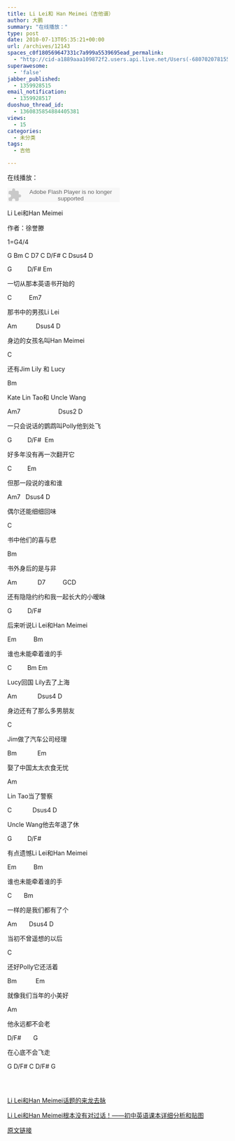 ```yaml
---
title: Li Lei和 Han Meimei（吉他谱）
author: 大鹏
summary: "在线播放："
type: post
date: 2010-07-13T05:35:21+00:00
url: /archives/12143
spaces_c0f180569647331c7a999a5539695ead_permalink:
  - "http://cid-a1889aaa109872f2.users.api.live.net/Users(-6807020781556960526)/Blogs('A1889AAA109872F2!102')/Entries('A1889AAA109872F2!1259')?authkey=7T08dKQfQ0s%24"
superawesome:
  - 'false'
jabber_published:
  - 1359928515
email_notification:
  - 1359928517
duoshuo_thread_id:
  - 1360835854884405381
views:
  - 15
categories:
  - 未分类
tags:
  - 吉他

---
```

在线播放：
  


<embed src="http://www.xiami.com/widget/0_1769211540/singlePlayer.swf" type="application/x-shockwave-flash" width="257" height="33" wmode="transparent">
</embed>

Li Lei和Han Meimei
  
作者：徐誉滕
  
1=G4/4
  
G Bm C D7 C D/F# C Dsus4 D
  
G         D/F# Em
  
一切从那本英语书开始的
  
C          Em7
  
那书中的男孩Li Lei
  
Am           Dsus4 D
  
身边的女孩名叫Han Meimei
  
C
  
还有Jim Lily 和 Lucy
  
Bm
  
Kate Lin Tao和 Uncle Wang
  
Am7                      Dsus2 D
  
一只会说话的鹦鹉叫Polly他到处飞

G         D/F#  Em
  
好多年没有再一次翻开它
  
C         Em
  
但那一段说的谁和谁
  
Am7   Dsus4 D
  
偶尔还能细细回味
  
C
  
书中他们的喜与悲
  
Bm
  
书外身后的是与非
  
Am            D7          GCD
  
还有隐隐约约和我一起长大的小暧昧

G         D/F#
  
后来听说Li Lei和Han Meimei
  
Em          Bm
  
谁也未能牵着谁的手
  
C         Bm Em
  
Lucy回国 Lily去了上海
  
Am            Dsus4 D
  
身边还有了那么多男朋友
  
C
  
Jim做了汽车公司经理
  
Bm            Em
  
娶了中国太太衣食无忧
  
Am
  
Lin Tao当了警察
  
C            Dsus4 D
  
Uncle Wang他去年退了休

G         D/F#
  
有点遗憾Li Lei和Han Meimei
  
Em          Bm
  
谁也未能牵着谁的手
  
C       Bm
  
一样的是我们都有了个
  
Am       Dsus4 D
  
当初不曾遥想的以后
  
C
  
还好Polly它还活着
  
Bm           Em
  
就像我们当年的小美好
  
Am
  
他永远都不会老
  
D/F#       G
  
在心底不会飞走

G D/F# C D/F# G

<span><a href="https://gsqqvq.bay.livefilestore.com/y1mP42gJmVsb1p8E2sJT8qi716FGEIJZhwh8-LWvpgzd318gJQvpvmV8aOSQ3VmXaDKrdWml578eUtgUt0YP5rRfIGHWgeWuNaa27yAB3xrTC_5rLkkMM9ftE1MSABo5yM7BAmWdTMWZl1kXEoSkxcXYg/1.jpg?psid" rel="WLPP;url=https://gsqqvq.bay.livefilestore.com/y1mP42gJmVsb1p8E2sJT8qi716FGEIJZhwh8-LWvpgzd318gJQvpvmV8aOSQ3VmXaDKrdWml578eUtgUt0YP5rRfIGHWgeWuNaa27yAB3xrTC_5rLkkMM9ftE1MSABo5yM7BAmWdTMWZl1kXEoSkxcXYg/1.jpg?psid"><img alt="" src="https://gsqqvq.bay.livefilestore.com/y1mP42gJmVsb1p8E2sJT8qi716FGEIJZhwh8-LWvpgzd318gJQvpvmV8aOSQ3VmXaDKrdWml578eUtgUt0YP5rRfIGHWgeWuNaa27yAB3xrTC_5rLkkMM9ftE1MSABo5yM7BAmWdTMWZl1kXEoSkxcXYg/1.jpg?psid" /></a></span><span><a href="http://pengzhaoblog.files.wordpress.com/2010/07/2.jpg?w=210" rel="WLPP;url=http://pengzhaoblog.files.wordpress.com/2010/07/2.jpg?w=210"><img alt="" src="http://pengzhaoblog.files.wordpress.com/2010/07/2.jpg?w=210" /></a></span><span><a href="http://pengzhaoblog.files.wordpress.com/2010/07/3.jpg?w=210" rel="WLPP;url=http://pengzhaoblog.files.wordpress.com/2010/07/3.jpg?w=210"><img alt="" src="http://pengzhaoblog.files.wordpress.com/2010/07/3.jpg?w=210" /></a></span><span><a href="http://pengzhaoblog.files.wordpress.com/2010/07/4.jpg?w=210" rel="WLPP;url=http://pengzhaoblog.files.wordpress.com/2010/07/4.jpg?w=210"><img alt="" src="http://pengzhaoblog.files.wordpress.com/2010/07/4.jpg?w=210" /></a></span><span><a href="http://pengzhaoblog.files.wordpress.com/2010/07/5.jpg?w=210" rel="WLPP;url=http://pengzhaoblog.files.wordpress.com/2010/07/5.jpg?w=210"><img alt="" src="http://pengzhaoblog.files.wordpress.com/2010/07/5.jpg?w=210" /></a></span>

&nbsp;</div> 

[Li Lei和Han Meimei话题的来龙去脉][1]
  
[Li Lei和Han Meimei根本没有对过话！——初中英语课本详细分析和贴图][2]

 [1]: http://www.douban.com/group/topic/4342679/
 [2]: http://cache.tianya.cn/publicforum/content/free/1/1166891.shtml

[原文链接](http://dapengde.com/archives/12143)

